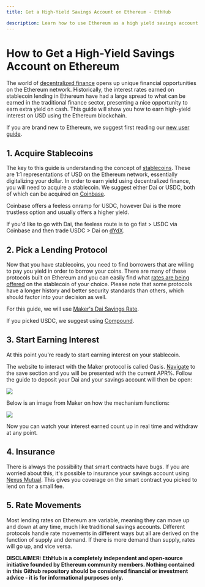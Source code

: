 ```yaml
---
title: Get a High-Yield Savings Account on Ethereum - EthHub

description: Learn how to use Ethereum as a high yield savings account.
---
```


# How to Get a High-Yield Savings Account on Ethereum

The world of [decentralized finance](/built-on-ethereum/open-finance/what-is-open-finance.md) opens up unique financial opportunities on the Ethereum network.  Historically, the interest rates earned on stablecoin lending in Ethereum have had a large spread to what can be earned in the traditional finance sector, presenting a nice opportunity to earn extra yield on cash. This guide will show you how to earn high-yield interest on USD using the Ethereum blockchain.

If you are brand new to Ethereum, we suggest first reading our [new user guide](../using-ethereum/ethereum-new-user-guide.md).

## 1. Acquire Stablecoins

The key to this guide is understanding the concept of [stablecoins](../built-on-ethereum/open-finance/stablecoins/what-are-stablecoins.md). These are 1:1 representations of USD on the Ethereum network, essentially digitalizing your dollar. In order to earn yield using decentralized finance, you will need to acquire a stablecoin. We suggest either Dai or USDC, both of which can be acquired on [Coinbase](https://www.coinbase.com/price/ethereum?r=conner_k3).

Coinbase offers a feeless onramp for USDC, however Dai is the more trustless option and usually offers a higher yield. 

If you'd like to go with Dai, the feeless route is to go fiat > USDC via Coinbase and then trade USDC > Dai on [dYdX](https://dydx.exchange/).

## 2. Pick a Lending Protocol

Now that you have stablecoins, you need to find borrowers that are willing to pay you yield in order to borrow your coins. There are many of these protocols built on Ethereum and you can easily find what [rates are being offered](https://loanscan.io/) on the stablecoin of your choice. Please note that some protocols have a longer history and better security standards than others, which should factor into your decision as well.

For this guide, we will use [Maker's Dai Savings Rate](https://oasis.app/save).

If you picked USDC, we suggest using [Compound](https://app.compound.finance/).

## 3. Start Earning Interest

At this point you're ready to start earning interest on your stablecoin.

The website to interact with the Maker protocol is called Oasis. [Navigate](https://oasis.app/save) to the save section and you will be presented with the current APR%. Follow the guide to deposit your Dai and your savings account will then be open:

![](/docs/assets/images/dsr.png)  

Below is an image from Maker on how the mechanism functions:

![](/docs/assets/images/dsr_guide.png) 

Now you can watch your interest earned count up in real time and withdraw at any point.

## 4. Insurance

There is always the possibility that smart contracts have bugs. If you are worried about this, it's possible to insurance your savings account using [Nexus Mutual](https://app.nexusmutual.io/#/SmartContractCover). This gives you coverage on the smart contract you picked to lend on for a small fee.

## 5. Rate Movements

Most lending rates on Ethereum are variable, meaning they can move up and down at any time, much like traditional savings accounts. Different protocols handle rate movements in different ways but all are derived on the function of supply and demand. If there is more demand than supply, rates will go up, and vice versa.


**DISCLAIMER: EthHub is a completely independent and open-source initiative founded by Ethereum community members. Nothing contained in this Github repository should be considered financial or investment advice - it is for informational purposes only.**


